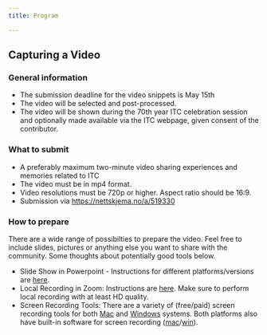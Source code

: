 ```yaml
---
title: Program

---
```


## Capturing  a Video 

### General information
 * The submission deadline for the video snippets is May 15th
 * The video will be selected and post-processed. 
 * The video will be shown during the 70th year ITC celebration session and optionally made available via the ITC webpage, given consent of the contributor.


### What to submit
* A preferably maximum two-minute video sharing experiences and memories related to ITC
* The video must be in mp4 format.
* Video resolutions must be 720p or higher. Aspect ratio should be 16:9.
* Submission via https://nettskjema.no/a/519330

### How to prepare

There are a wide range of possibilties to prepare the video. Feel free to include slides, pictures or anything else you want to share with the community. Some thoughts about potentially good tools below.

* Slide Show in Powerpoint - Instructions for different platforms/versions are [here](https://support.office.com/en-us/article/record-a-slide-show-with-narration-and-slide-timings-0b9502c6-5f6c-40ae-b1e7-e47d8741161c). 
* Local Recording in Zoom: Instructions are [here](https://support.zoom.com/hc/en/article?id=zm_kb&sysparm_article=KB0063640). Make sure to perform local recording with at least HD quality. 
* Screen Recording Tools: There are a variety of (free/paid) screen recording tools for both [Mac](https://download.cnet.com/video-players/mac/) and [Windows](https://download.cnet.com/video-players/windows/) systems. Both platforms also have built-in software for screen recording ([mac](https://support.apple.com/guide/quicktime-player/record-a-movie-qtp356b55534/mac)/[win](https://support.microsoft.com/en-us/windows/how-to-use-the-windows-camera-app-ea40b69f-be6a-840e-9c8c-1fd6eea97c22)).




